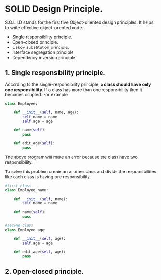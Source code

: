 # SOLID Design Principle.
S.O.L.I.D stands for the first five Object-oriented design principles. It helps to write effective object-oriented code.
*  Single responsibility principle.
* Open-closed principle.
* Liskov substitution principle.
* Interface segregation principle
* Dependency inversion principle.

## 1. Single responsibility principle.
According to the single-responsibility principle, **a class should have only one responsibility**. If a class has more than one responsibility then it becomes coupled. For example 

```python
class Employee:

    def __init__(self, name, age):
        self.name = name
        self.age = age

    def name(self):
        pass

    def edit_age(self):
        pass
```
The above program will make an error because the class have two responsibility.

To solve this problem create an another class and divide the responsibilities like each class is having one responsibility.

```python
#first class
class Employee_name:

    def __init__(self, name):
        self.name = name

    def name(self):
        pass

#second class
class Employee_age:

    def __init__(self, age):
        self.age = age

    def edit_age(self, age):
        pass
```
## 2. Open-closed principle.


